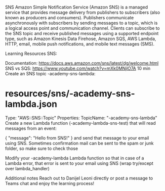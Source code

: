 SNS
Amazon Simple Notification Service (Amazon SNS) is a managed service that provides message delivery from publishers to subscribers (also known as producers and consumers). Publishers communicate asynchronously with subscribers by sending messages to a topic, which is a logical access point and communication channel. Clients can subscribe to the SNS topic and receive published messages using a supported endpoint type, such as Amazon Kinesis Data Firehose, Amazon SQS, AWS Lambda, HTTP, email, mobile push notifications, and mobile text messages (SMS).

Learning Resources
SNS:

Documentation: https://docs.aws.amazon.com/sns/latest/dg/welcome.html
SNS vs SQS: https://www.youtube.com/watch?v=mXk0MNjlO7A 10 min
Create an SNS topic <user>-academy-sns-lambda:

# resources/sns/<user>-academy-sns-lambda.json
Type: "AWS::SNS::Topic"
Properties:
    TopicName: "<user>-academy-sns-lambda"
Create a new Lambda function (<user>-academy-lambda-sns-test) that will read messages from an event:

{
    "message": "Hello from SNS!"
}
and send that message to your email using SNS. Sometimes confirmation mail can be sent to the spam or junk folder, so make sure to check those

Modify your <user>-academy-lambda Lambda function so that in case of a Lambda error, that error is sent to your email using SNS (wrap try/except over lambda_handler)

Additional notes
Reach out to Danijel Leoni directly or post a message to Teams chat and enjoy the learning process!